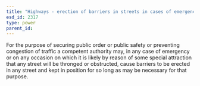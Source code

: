 ```yaml
---
title: "Highways - erection of barriers in streets in cases of emergency etc."
esd_id: 2317
type: power
parent_id:  
---
```


For the purpose of securing public order or public safety or preventing congestion of traffic a competent authority may, in any case of emergency or on any occasion on which it is likely by reason of some special attraction that any street will be thronged or obstructed, cause barriers to be erected in any street and kept in position for so long as may be necessary for that purpose.

